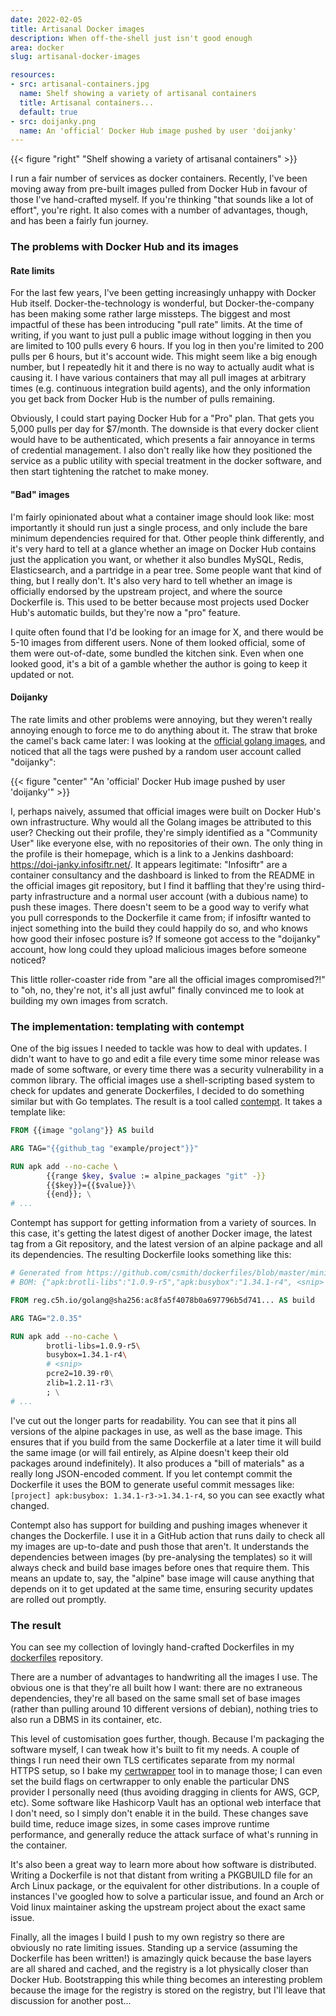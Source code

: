 ```yaml
---
date: 2022-02-05
title: Artisanal Docker images
description: When off-the-shell just isn't good enough
area: docker
slug: artisanal-docker-images

resources:
- src: artisanal-containers.jpg
  name: Shelf showing a variety of artisanal containers
  title: Artisanal containers...
  default: true
- src: doijanky.png
  name: An 'official' Docker Hub image pushed by user 'doijanky'
---
```


{{< figure "right" "Shelf showing a variety of artisanal containers" >}}

I run a fair number of services as docker containers. Recently, I've been moving away from pre-built images
pulled from Docker Hub in favour of those I've hand-crafted myself. If you're thinking "that sounds like a
lot of effort", you're right. It also comes with a number of advantages, though, and has been a fairly fun
journey.

### The problems with Docker Hub and its images

#### Rate limits

For the last few years, I've been getting increasingly unhappy with Docker Hub itself. Docker-the-technology
is wonderful, but Docker-the-company has been making some rather large missteps. The biggest and most impactful
of these has been introducing "pull rate" limits. At the time of writing, if you want to just pull a public image
without logging in then you are limited to 100 pulls every 6 hours. If you log in then you're limited to 200 pulls
per 6 hours, but it's account wide. This might seem like a big enough number, but I repeatedly hit it and there
is no way to actually audit what is causing it. I have various containers that may all pull images at arbitrary
times (e.g. continuous integration build agents), and the only information you get back from Docker Hub is the
number of pulls remaining.

<!--more-->

Obviously, I could start paying Docker Hub for a "Pro" plan. That gets you 5,000 pulls per day for $7/month.
The downside is that every docker client would have to be authenticated, which presents a fair annoyance in
terms of credential management. I also don't really like how they positioned the service as a public utility
with special treatment in the docker software, and then start tightening the ratchet to make money.

#### "Bad" images

I'm fairly opinionated about what a container image should look like: most importantly it should run just a
single process, and only include the bare minimum dependencies required for that. Other people think differently,
and it's very hard to tell at a glance whether an image on Docker Hub contains just the application you want,
or whether it also bundles MySQL, Redis, Elasticsearch, and a partridge in a pear tree. Some people want that
kind of thing, but I really don't. It's also very hard to tell whether an image is officially endorsed by the
upstream project, and where the source Dockerfile is. This used to be better because most projects used Docker Hub's
automatic builds, but they're now a "pro" feature.

I quite often found that I'd be looking for an image for X, and there would be 5-10 images from different users.
None of them looked official, some of them were out-of-date, some bundled the kitchen sink. Even when one looked
good, it's a bit of a gamble whether the author is going to keep it updated or not.

#### Doijanky

The rate limits and other problems were annoying, but they weren't really annoying enough to force me to do
anything about it. The straw that broke the camel's back came later: I was looking at the
[official golang images](https://hub.docker.com/_/golang), and noticed that all the tags were pushed by a
random user account called "doijanky":

{{< figure "center" "An 'official' Docker Hub image pushed by user 'doijanky'" >}}

I, perhaps naively, assumed that official images were built on Docker Hub's own infrastructure. Why would
all the Golang images be attributed to this user? Checking out their profile, they're simply identified as
a "Community User" like everyone else, with no repositories of their own. The only thing in the profile is
their homepage, which is a link to a Jenkins dashboard: https://doi-janky.infosiftr.net/. It appears
legitimate: "Infosiftr" are a container consultancy and the dashboard is linked to from the README in the
official images git repository, but I find it baffling that they're using third-party infrastructure and
a normal user account (with a dubious name) to push these images. There doesn't seem to be a good way to
verify what you pull corresponds to the Dockerfile it came from; if infosiftr wanted to inject something
into the build they could happily do so, and who knows how good their infosec posture is? If someone got
access to the "doijanky" account, how long could they upload malicious images before someone noticed?

This little roller-coaster ride from "are all the official images compromised?!" to "oh, no, they're not, 
it's all just awful" finally convinced me to look at building my own images from scratch. 

### The implementation: templating with contempt

One of the big issues I needed to tackle was how to deal with updates. I didn't want to have to go and
edit a file every time some minor release was made of some software, or every time there was a security
vulnerability in a common library. The official images use a shell-scripting based system to check for
updates and generate Dockerfiles, I decided to do something similar but with Go templates. The result is
a tool called [contempt](https://github.com/csmith/contempt). It takes a template like:

```dockerfile
FROM {{image "golang"}} AS build

ARG TAG="{{github_tag "example/project"}}"

RUN apk add --no-cache \
        {{range $key, $value := alpine_packages "git" -}}
        {{$key}}={{$value}}\
        {{end}}; \
# ...
```

Contempt has support for getting information from a variety of sources. In this case, it's getting
the latest digest of another Docker image, the latest tag from a Git repository, and the latest version
of an alpine package and all its dependencies. The resulting Dockerfile looks something like this:

```Dockerfile
# Generated from https://github.com/csmith/dockerfiles/blob/master/miniflux/Dockerfile.gotpl
# BOM: {"apk:brotli-libs":"1.0.9-r5","apk:busybox":"1.34.1-r4", <snip> }

FROM reg.c5h.io/golang@sha256:ac8fa5f4078b0a697796b5d741... AS build

ARG TAG="2.0.35"

RUN apk add --no-cache \
        brotli-libs=1.0.9-r5\
        busybox=1.34.1-r4\
        # <snip>
        pcre2=10.39-r0\
        zlib=1.2.11-r3\
        ; \
# ...
```

I've cut out the longer parts for readability. You can see that it pins all versions of the alpine packages in use,
as well as the base image. This ensures that if you build from the same Dockerfile at a later time it will build the
same image (or will fail entirely, as Alpine doesn't keep their old packages around indefinitely). It also produces
a "bill of materials" as a really long JSON-encoded comment. If you let contempt commit the Dockerfile it uses the
BOM to generate useful commit messages like: `[project] apk:busybox: 1.34.1-r3->1.34.1-r4`, so you can see exactly
what changed.

Contempt also has support for building and pushing images whenever it changes the Dockerfile. I use it in a 
GitHub action that runs daily to check all my images are up-to-date and push those that aren't. It understands
the dependencies between images (by pre-analysing the templates) so it will always check and build base images
before ones that require them. This means an update to, say, the "alpine" base image will cause anything that
depends on it to get updated at the same time, ensuring security updates are rolled out promptly.

### The result

You can see my collection of lovingly hand-crafted Dockerfiles in my [dockerfiles](https://github.com/csmith/dockerfiles)
repository.

There are a number of advantages to handwriting all the images I use. The obvious one is that they're all built
how I want: there are no extraneous dependencies, they're all based on the same small set of base images (rather
than pulling around 10 different versions of debian), nothing tries to also run a DBMS in its container, etc.

This level of customisation goes further, though. Because I'm packaging the software myself, I can tweak how it's
built to fit my needs. A couple of things I run need their own TLS certificates separate from my normal HTTPS
setup, so I bake my [certwrapper](https://github.com/csmith/certwrapper/) tool in to manage those; I can even set the
build flags on certwrapper to only enable the particular DNS provider I personally need (thus avoiding dragging in
clients for AWS, GCP, etc). Some software like Hashicorp Vault has an optional web interface that I don't need,
so I simply don't enable it in the build. These changes save build time, reduce image sizes, in some cases improve
runtime performance, and generally reduce the attack surface of what's running in the container.

It's also been a great way to learn more about how software is distributed. Writing a Dockerfile is not that distant
from writing a PKGBUILD file for an Arch Linux package, or the equivalent for other distributions. In a couple of
instances I've googled how to solve a particular issue, and found an Arch or Void linux maintainer asking the upstream
project about the exact same issue.

Finally, all the images I build I push to my own registry so there are obviously no rate limiting issues.
Standing up a service (assuming the Dockerfile has been written!) is amazingly quick because the base layers are all
shared and cached, and the registry is a lot physically closer than Docker Hub. Bootstrapping this while thing becomes
an interesting problem because the image for the registry is stored on the registry, but I'll leave that discussion for
another post...
